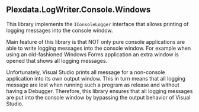 
## Plexdata.LogWriter.Console.Windows

This library implements the `IConsoleLogger` interface that allows printing 
of logging messages into the console window.

Main feature of this library is that NOT only pure console applications are 
able to write logging messages into the console window. For example when using 
an old-fashioned Windows Forms application an extra window is opened that shows 
all logging messages. 

Unfortunately, Visual Studio prints all message for a non-console application 
into its own output window. This in turn means that all logging message are lost 
when running such a program as release and without having a Debugger. Therefore, 
this library ensures that all logging messages are put into the console window by 
bypassing the output behavior of Visual Studio.
